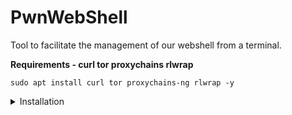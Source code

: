 # PwnWebShell
Tool to facilitate the management of our webshell from a terminal.

**Requirements - curl tor proxychains rlwrap**

`sudo apt install curl tor proxychains-ng rlwrap -y`

<details><summary>Installation</summary>

  
1. `git clone https://github.com/DarkTrojanDev/PwnWebShell.git`


2. `chmod +x pwnwebshell.sh`


3. `sudo rlwrap ./pwnwebshell.sh`
